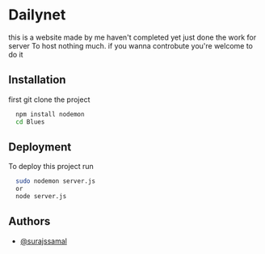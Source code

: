 
# Dailynet

this is a website made by me haven't completed yet just done the work for server To host nothing much. if you wanna controbute you're welcome to do it


## Installation

first git clone the project 

```bash
  npm install nodemon
  cd Blues
```


## Deployment

To deploy this project run

```bash
  sudo nodemon server.js 
  or 
  node server.js
```

## Authors

- [@surajssamal](https://www.github.com/surajssamal)


